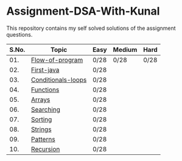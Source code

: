 # Assignment-DSA-With-Kunal
This repository contains my self solved solutions of the assignment questions.

| S.No. | Topic | Easy | Medium | Hard |
|---|--------------|-----|-----|-----|
|01. | [Flow-of-program](/01-flow-of-program) | 0/28 | 0/28 | 0/28 |
|02. | [First-java](/02-first-java) | 0/28 |
|03. | [Conditionals-loops](/03-conditionals-loops) | 0/28 |
|04. | [Functions](/04-functions) | 0/28 |
|05. | [Arrays](/05-arrays) | 0/28 |
|06. | [Searching](/06-searching) | 0/28 |
|07. | [Sorting](/07-sorting) | 0/28 |
|08. | [Strings](/08-strings) | 0/28 |
|09. | [Patterns](/09-patterns) | 0/28 |
|10. | [Recursion](/10-recursion) | 0/28 |


